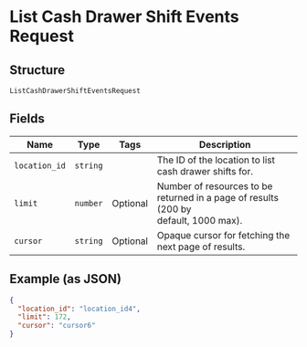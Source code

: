 
# List Cash Drawer Shift Events Request

## Structure

`ListCashDrawerShiftEventsRequest`

## Fields

| Name | Type | Tags | Description |
|  --- | --- | --- | --- |
| `location_id` | `string` |  | The ID of the location to list cash drawer shifts for. |
| `limit` | `number` | Optional | Number of resources to be returned in a page of results (200 by<br>default, 1000 max). |
| `cursor` | `string` | Optional | Opaque cursor for fetching the next page of results. |

## Example (as JSON)

```json
{
  "location_id": "location_id4",
  "limit": 172,
  "cursor": "cursor6"
}
```

